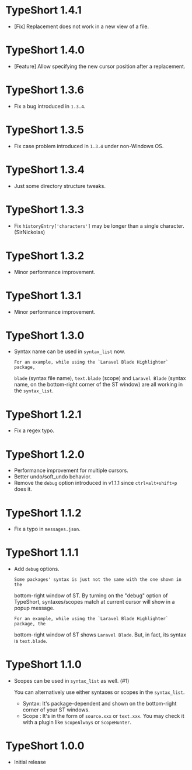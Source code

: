 TypeShort 1.4.1
===============

- [Fix] Replacement does not work in a new view of a file.


TypeShort 1.4.0
===============

- [Feature] Allow specifying the new cursor position after a replacement.


TypeShort 1.3.6
===============

- Fix a bug introduced in `1.3.4`.


TypeShort 1.3.5
===============

- Fix case problem introduced in `1.3.4` under non-Windows OS.


TypeShort 1.3.4
===============

- Just some directory structure tweaks.


TypeShort 1.3.3
===============

- Fix `historyEntry['characters']` may be longer than a single character. (SirNickolas)


TypeShort 1.3.2
===============

- Minor performance improvement.


TypeShort 1.3.1
===============

- Minor performance improvement.


TypeShort 1.3.0
===============

- Syntax name can be used in `syntax_list` now.

      For an example, while using the `Laravel Blade Highlighter` package,
  `blade` (syntax file name), `text.blade` (scope) and `Laravel Blade`
  (syntax name, on the bottom-right corner of the ST window) are all working in
  the `syntax_list`.


TypeShort 1.2.1
===============

- Fix a regex typo.


TypeShort 1.2.0
===============

- Performance improvement for multiple cursors.
- Better undo/soft_undo behavior.
- Remove the `debug` option introduced in v1.1.1 since `ctrl+alt+shift+p` does it.


TypeShort 1.1.2
===============

- Fix a typo in `messages.json`.


TypeShort 1.1.1
===============

- Add `debug` options.

      Some packages' syntax is just not the same with the one shown in the
  bottom-right window of ST. By turning on the "debug" option of TypeShort,
  syntaxes/scopes match at current cursor will show in a popup message.

      For an example, while using the `Laravel Blade Highlighter` package, the
  bottom-right window of ST shows `Laravel Blade`. But, in fact, its syntax is
  `text.blade`.


TypeShort 1.1.0
===============

- Scopes can be used in `syntax_list` as well. (#1)

  You can alternatively use either syntaxes or scopes in the `syntax_list`.

  - Syntax: It's package-dependent and shown on the bottom-right corner of
            your ST windows.
  - Scope : It's in the form of `source.xxx` or `text.xxx`.
            You may check it with a plugin like `ScopeAlways` or `ScopeHunter`.


TypeShort 1.0.0
===============

- Initial release
